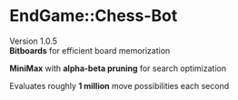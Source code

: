 # EndGame::Chess-Bot
Version 1.0.5<br />
<b>Bitboards</b> for efficient board memorization<br />

<b>MiniMax</b> with <b>alpha-beta pruning</b> for search optimization<br />

Evaluates roughly <b>1 million</b> move possibilities each second
